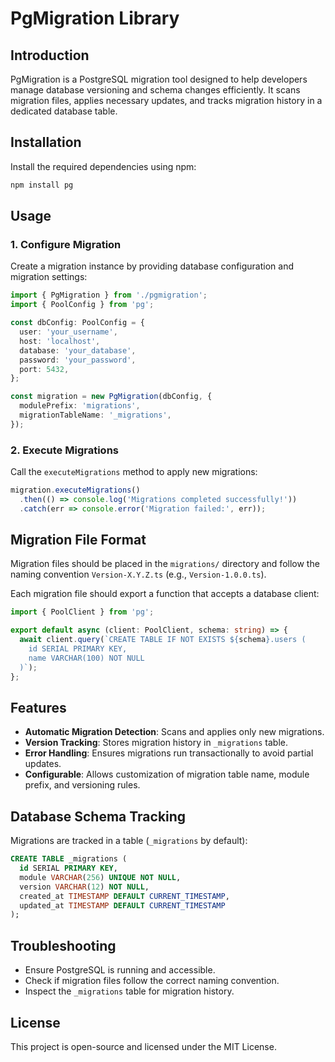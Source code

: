 # PgMigration Library

## Introduction
PgMigration is a PostgreSQL migration tool designed to help developers manage database versioning and schema changes efficiently. It scans migration files, applies necessary updates, and tracks migration history in a dedicated database table.

## Installation

Install the required dependencies using npm:
```sh
npm install pg
```

## Usage

### 1. Configure Migration
Create a migration instance by providing database configuration and migration settings:

```typescript
import { PgMigration } from './pgmigration';
import { PoolConfig } from 'pg';

const dbConfig: PoolConfig = {
  user: 'your_username',
  host: 'localhost',
  database: 'your_database',
  password: 'your_password',
  port: 5432,
};

const migration = new PgMigration(dbConfig, {
  modulePrefix: 'migrations',
  migrationTableName: '_migrations',
});
```

### 2. Execute Migrations
Call the `executeMigrations` method to apply new migrations:
```typescript
migration.executeMigrations()
  .then(() => console.log('Migrations completed successfully!'))
  .catch(err => console.error('Migration failed:', err));
```

## Migration File Format
Migration files should be placed in the `migrations/` directory and follow the naming convention `Version-X.Y.Z.ts` (e.g., `Version-1.0.0.ts`).

Each migration file should export a function that accepts a database client:
```typescript
import { PoolClient } from 'pg';

export default async (client: PoolClient, schema: string) => {
  await client.query(`CREATE TABLE IF NOT EXISTS ${schema}.users (
    id SERIAL PRIMARY KEY,
    name VARCHAR(100) NOT NULL
  )`);
};
```

## Features
- **Automatic Migration Detection**: Scans and applies only new migrations.
- **Version Tracking**: Stores migration history in `_migrations` table.
- **Error Handling**: Ensures migrations run transactionally to avoid partial updates.
- **Configurable**: Allows customization of migration table name, module prefix, and versioning rules.

## Database Schema Tracking
Migrations are tracked in a table (`_migrations` by default):
```sql
CREATE TABLE _migrations (
  id SERIAL PRIMARY KEY,
  module VARCHAR(256) UNIQUE NOT NULL,
  version VARCHAR(12) NOT NULL,
  created_at TIMESTAMP DEFAULT CURRENT_TIMESTAMP,
  updated_at TIMESTAMP DEFAULT CURRENT_TIMESTAMP
);
```

## Troubleshooting
- Ensure PostgreSQL is running and accessible.
- Check if migration files follow the correct naming convention.
- Inspect the `_migrations` table for migration history.

## License
This project is open-source and licensed under the MIT License.

